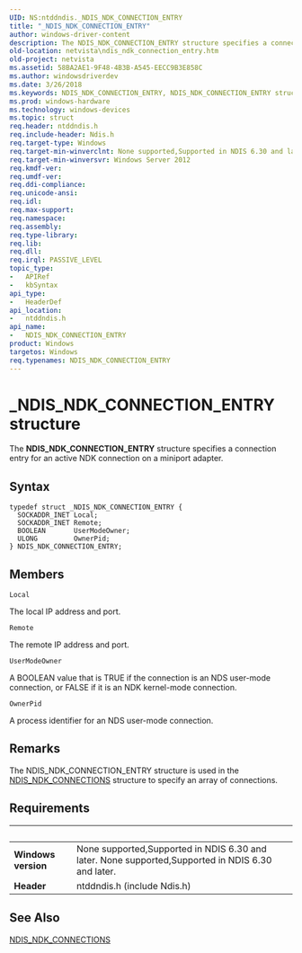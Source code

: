 ```yaml
---
UID: NS:ntddndis._NDIS_NDK_CONNECTION_ENTRY
title: "_NDIS_NDK_CONNECTION_ENTRY"
author: windows-driver-content
description: The NDIS_NDK_CONNECTION_ENTRY structure specifies a connection entry for an active NDK connection on a miniport adapter.
old-location: netvista\ndis_ndk_connection_entry.htm
old-project: netvista
ms.assetid: 58BA2AE1-9F48-4B3B-A545-EECC9B3E858C
ms.author: windowsdriverdev
ms.date: 3/26/2018
ms.keywords: NDIS_NDK_CONNECTION_ENTRY, NDIS_NDK_CONNECTION_ENTRY structure [Network Drivers Starting with Windows Vista], PNDIS_NDK_CONNECTION_ENTRY, PNDIS_NDK_CONNECTION_ENTRY structure pointer [Network Drivers Starting with Windows Vista], _NDIS_NDK_CONNECTION_ENTRY, netvista.ndis_ndk_connection_entry, ntddndis/NDIS_NDK_CONNECTION_ENTRY, ntddndis/PNDIS_NDK_CONNECTION_ENTRY
ms.prod: windows-hardware
ms.technology: windows-devices
ms.topic: struct
req.header: ntddndis.h
req.include-header: Ndis.h
req.target-type: Windows
req.target-min-winverclnt: None supported,Supported in NDIS 6.30 and later.
req.target-min-winversvr: Windows Server 2012
req.kmdf-ver: 
req.umdf-ver: 
req.ddi-compliance: 
req.unicode-ansi: 
req.idl: 
req.max-support: 
req.namespace: 
req.assembly: 
req.type-library: 
req.lib: 
req.dll: 
req.irql: PASSIVE_LEVEL
topic_type:
-	APIRef
-	kbSyntax
api_type:
-	HeaderDef
api_location:
-	ntddndis.h
api_name:
-	NDIS_NDK_CONNECTION_ENTRY
product: Windows
targetos: Windows
req.typenames: NDIS_NDK_CONNECTION_ENTRY
---
```


# _NDIS_NDK_CONNECTION_ENTRY structure
The <b>NDIS_NDK_CONNECTION_ENTRY</b> structure specifies a connection entry for an active NDK connection on a miniport adapter.

## Syntax
```
typedef struct _NDIS_NDK_CONNECTION_ENTRY {
  SOCKADDR_INET Local;
  SOCKADDR_INET Remote;
  BOOLEAN       UserModeOwner;
  ULONG         OwnerPid;
} NDIS_NDK_CONNECTION_ENTRY;
```

## Members


`Local`

The local IP address and port.

`Remote`

The remote IP address and port.

`UserModeOwner`

A BOOLEAN value that is TRUE if the connection is an NDS user-mode connection, or FALSE if it is an NDK kernel-mode connection.

`OwnerPid`

A process identifier for an NDS user-mode connection.

## Remarks
The NDIS_NDK_CONNECTION_ENTRY structure is used in the <a href="https://msdn.microsoft.com/library/windows/hardware/hh451561">NDIS_NDK_CONNECTIONS</a> structure to specify an array of connections.

## Requirements
| &nbsp; | &nbsp; |
| ---- |:---- |
| **Windows version** | None supported,Supported in NDIS 6.30 and later. None supported,Supported in NDIS 6.30 and later. |
| **Header** | ntddndis.h (include Ndis.h) |

## See Also

<a href="https://msdn.microsoft.com/library/windows/hardware/hh451561">NDIS_NDK_CONNECTIONS</a>